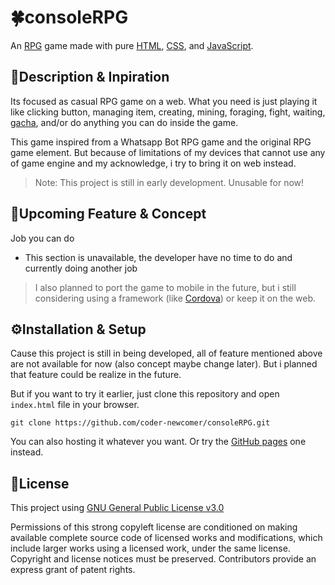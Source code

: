 # 🍀consoleRPG
An <a href="https://wikipedia.org/wiki/RPG" title="Role-playing game (RPG)">RPG</a> game made with pure <a href="https://wikipedia.org/wiki/HTML" title="Hypertext Markup Language">HTML</a>, <a href="https://wikipedia.org/wiki/CSS" title="Cascading Style Sheet">CSS</a>, and <a href="https://id.wikipedia.org/wiki/JavaScript">JavaScript</a>.

## 📄Description & Inpiration
Its focused as casual RPG game on a web. What you need is just playing it like clicking button, managing item, creating, mining, foraging, fight, waiting, <u title="if you now what i mean of this">gacha</u>, and/or do anything you can do inside the game.

This game inspired from a <a title="Source needed!">Whatsapp Bot RPG</a> game and the original RPG game element. But because of limitations of my devices that cannot use any of game engine and my acknowledge, i try to bring it on web instead.

> Note: This project is still in early development. Unusable for now!

## 💠Upcoming Feature & Concept
 Job you can do
- This section is unavailable, the developer have no time to do and currently doing another job

>I also planned to port the game to mobile in the future, but i still considering using a framework (like [Cordova](https://cordova.apache.org/ "Cordova")) or keep it on the web.

## ⚙️Installation & Setup
Cause this project is still in being developed, all of feature mentioned above are not available for now (also concept maybe change later). But i planned that feature could be realize in the future.

But if you want to try it earlier, just clone this repository and open `index.html` file in your browser. 

    git clone https://github.com/coder-newcomer/consoleRPG.git

You can also hosting it whatever you want. Or try the [GitHub pages](https://coder-newcomer.github.io/consoleRPG/ "GitHub pages") one instead.

## 📜License
This project using [GNU General Public License v3.0](https://github.com/coder-newcomer/consoleRPG/blob/main/LICENSE "GNU General Public License v3.0")

Permissions of this strong copyleft license are conditioned on making available complete source code of licensed works and modifications, which include larger works using a licensed work, under the same license. Copyright and license notices must be preserved. Contributors provide an express grant of patent rights.